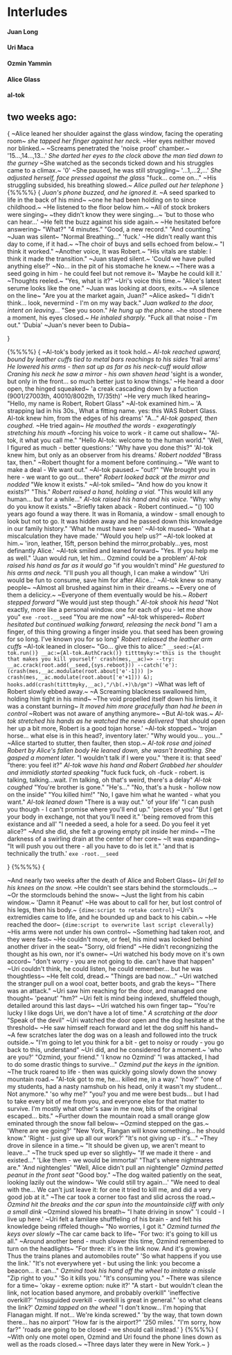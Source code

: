 # Interludes

#### Juan Long

#### Uri Maca

#### Ozmin Yammin

#### Alice Glass

#### al-tok

## two weeks ago:

{
~Alice leaned her shoulder against the glass window, facing the operating room~
*she tapped her finger against her neck.*
~Her eyes neither moved nor blinked.~
~Screams penetrated the 'noise proof' chamber.~
'15...,14...,13...'
*She darted her eyes to the clock above the man tied down to the gurney* 
~She watched as the seconds ticked down and his struggles came to a climax.~
'0'
~She paused, he was still struggling~
'...1,...2,...'
*She adjusted herself, face pressed against the glass*
"fuck... come on..."
~His struggling subsided, his breathing slowed.~
*Alice pulled out her telephone*
}
{%%%%}
{
*Juan's phone buzzed, and he ignored it.*
~A seed sparked to life in the back of his mind~
~one he had been holding on to since childhood.~
~He listened to the floor below him.~ 
~All of stock brokers were singing~
~they didn't know they were singing...~
'but to those who can hear...'
~He felt the buzz against his side again.~
~He hesitated before answering~
"What?"
"4 minutes."
"Good, a new record."
"And counting."
~Juan was silent~
"Normal Breathing..."
'fuck.'
~He didn't really want this day to come, if it had.~
~The choir of buys and sells echoed from below.~
"I think it worked."
~Another voice, It was Robert.~
"His vitals are stable: I think it made the transition."
~Juan stayed silent.~
'Could we have pulled anything else?'
~No... in the pit of his stomache he knew.~
~There was a seed going in him - he could feel but not remove it~
'Maybe he could kill it.'
~Thoughts reeled.~
"Yes, what is it?"
~Uri's voice this time.~
"Alice's latest serume looks like the one."
~Juan was looking at doors, exits.~
~A silence on the line~
"Are you at the market again, Juan?"
~Alice asked~
"I didn't think... look, nevermind - I'm on my way back."
*Juan walked to the door, intent on leaving...*
"See you soon."
*He hung up the phone.*
~he stood there a moment, his eyes closed.~
*He inhaled sharply.*
"Fuck all that noise - I'm out."
'Dubia'
~Juan's never been to Dubia~

}
 
{%%%%}
{
~Al-tok's body jerked as it took hold.~
*Al-tok reached upward, bound by leather cuffs tied to metal bars reachings to his sides*
'frail arms'
*He lowered his arms - then sat up as far as his neck-cuff would allow*
*Craning his neck he saw a mirror - his own shaven head*
'sight is a wonder, but only in the front... so much better just to know things.'
~He heard a door open, the hinged squeaked~
'a creak cascading down by a fuction (9001/27003th, 40010/8002th, 17/35th)'
~He very much liked hearing~
"Hello, my name is Robert, Robert Glass"
~Al-tok examined him.~
'A strapping lad in his 30s., What a fitting name. 
yes: this WAS Robert Glass.
Al-tok knew him, from the edges of his dreams'
"A..."
*Al-tok gasped, then coughed.*
~He tried again~
*He mouthed the words - exageratingly stretching his mouth*
~forcing his voice to work - it came out shallow~
"Al-tok, it what you call me."
"Hello Al-tok: welcome to the human world."
'Well, I figured as much - better questions:'
"Why have you done this?"
'Al-tok knew him, but only as an observer from his dreams.'
*Robert nodded*
"Brass tax, then."
~Robert thought for a moment before continuing.~
"We want to make a deal - We want out."
~Al-tok paused.~
"out?"
"We brought you in here - we want to go out... there"
*Robert looked back at the mirror and nodded*
"We know it exists."
~Al-tok smiled~
"And how do you know it exists?"
"This."
*Robert raised a hand, holding a vial.*
"This would kill any human... 
but for a while..."
*Al-tok raised his hand and his voice.*
"Why: why do you know it exists."
~Briefly taken aback - Robert continued.~
"() 100 years ago found a way there. 
It was in Romania, a window - small enough to look but not to go.
It was hidden away and he passed down this knowledge in our family history."
'What he must have seen'
~Al-tok mused~
'What a miscalculation they have made.'
"Would you help us?"
~Al-tok looked at him.~
'iron, leather, 15ft, person behind the mirror,probably...yes, most definantly Alice.'
~Al-tok smiled and leaned forward~
"Yes. If you help me as well."
'Juan would run, let him... Ozmind could be a problem'
*Al-tok raised his hand as far as it would go*
"if you wouldn't mind"
*He guestured to his arms and neck.*
"I'll push you all though, I can make a window"
'Uri would be fun to consume, save him for after Alice...'
~Al-tok knew so many people~
~Almost all brushed against him in their dreams.~
~Every one of them a delicicy.~ 
~Everyone of them eventually would be his.~
*Robert stepped forward*
"We would just step though."
*Al-tok shook his head*
"Not exactly, more like a personal window. 
one for each of you - let me show you"
`exe -root.__seed`
"You are me now"
~Al-tok whispered~
*Robert hesitated but continued walking forward, releasing the neck bond*
"I am a finger, of this thing growing a finger inside you. 
that seed has been growing for so long.
I've known you for so long"
*Robert released the leather arm cuffs*
~Al-tok leaned in closer~
"Go... give this to alice:"
`
__seed:={Al-tok.run()}
__ac:={Al-tok.AuthCrack()}
titttmyky:='this is the thought that makes you kill yourself'
crash(mes,__ac)=>
    --try:
        __ac.crack(root.add(__seed,{sys.reboot}))
    --catch('e'):
        (crash(mes,__ac.modulate(root.about['e'-1])) |> 
        crash(mes,__ac.modulate(root.about['e'+1])) &);
hooks.add(crash(titttmyky,__ac),"/\b(.+)\b/gm")
`
~What was left of Robert slowly ebbed away.~
~A Screaming blackness swallowed him, holding him tight in his mind~
~The void propelled itself down his limbs, it was a constant burning~
*It moved him more gracefully than had he been in control*
~Robert was not aware of anything anymore~
~But Al-tok was.~
*Al-tok stretched his hands as he watched the news delivered*
'that should open her up a bit more, Robert is a good tojan horse.'
~Al-tok stopped.~
'trojan horse... what else is in this head?, inventory later.'
"Why would you... you..."
~Alice started to stutter, then faulter, then stop.~
*Al-tok rose and joined Robert by Alice's fallen body*
*He leaned down, she wasn't breathing.*
*She gasped a moment later.*
"I wouldn't talk if I were you."
'there it is: that seed'
"there: you feel it?"
*Al-tok wave his hand and Robert Grabbed her shoulder and immidiatly started speaking*
"fuck fuck fuck, oh -fuck - robert. 
is talking, talking...wait. 
I'm talking, oh that's weird, there's a delay"
*Al-tok coughed*
"You're brother is gone."
"He's..."
"No, that's a husk - hollow now on the inside"
"You killed him!"
"No, I gave him what he wanted - what you want."
*Al-tok leaned down*
"There is a way out."
'of your life'
"I can push you though - I can't promise where you'll end up."
'pieces of you'
"But I get your body in exchange, not that you'll need it."
'being removed from this existance and all'
"I needed a seed, a hole for a seed.
Do you feel it yet alice?"
~And she did, she felt a growing empty pit inside her mind~
~The darkness of a swirling drain at the center of her core~
~It was expanding~
"It will push you out there - all you have to do is let it."
'and that is technically the truth.'
`exe -root.__seed `

}
{%%%%}
{

~And nearly two weeks after the death of Alice and Robert Glass~
*Uri fell to his knees on the snow.*
~He couldn't see stars behind the stormclouds...~
~Or the stormclouds behind the snow~ 
~Just the light from his cabin window.~
'Damn it Peanut'
~He was about to call for her, but lost control of his legs, then his body.~
`{dime:script to retake control}`
~Uri's extremidies came to life, and he bounded up and back to his cabin.~
~He reached the door~
`{dime:script to overwrite last script cleverally}`
~His arms were not under his own control~
~Something had taken root, and they were fast~
~He couldn't move, or feel, his mind was locked behind another driver in the seat~
"Sorry, old friend"
~He didn't recongnizing the thought as his own, nor it's owner~
~Uri watched his body move on it's own accord~
"don't worry - you are not going to die. can't have that happen"
~Uri couldn't think, he could listen, he could remember... but he was thoughtless~
~He felt cold, dread.~
"Things are bad now..."
~Uri watched the stranger pull on a wool coat, better boots, and grab the keys~
"There was an attack."
~Uri saw him reaching for the door, and managed one thought~
'peanut'
"hm?"
~Uri felt is mind being indexed, shuffeled though, detailed around this last days~
~Uri watched his own finger tap~
"You're lucky I like dogs Uri, we don't have a lot of time."
*A scratching at the door*
"Speak of the devil"
~Uri watched the door open and the dog hesitate at the threshold~
~He saw himself reach forward and let the dog sniff his hand~
~A few scratches later the dog was on a leash and followed into the truck outside.~
"I'm going to let you think for a bit - get to noisy or roudy - you go back to this, understand"
~Uri did, and he considered for a moment.~
'who are you?'
"Ozmind, your friend."
'I know no Ozmind'
"I was attacked, I had to do some drastic things to survive..."
*Ozmind put the keys in the ignition.*
~The truck roared to life - then was quickly going slowly down the snowy mountain road.~
"Al-tok got to me, he... killed me, in a way."
'how?'
"one of my students, had a nasty namshub on his head, only it wasn't my student...
Not anymore."
'so why me?'
"you? you and me were best buds...
but I had to take every bit of me from you, and everyone else for that matter to survive.
I'm mostly what other's saw in me now, bits of the original escaped... bits."
~Further down the mountain road a small orange glow eminated through the snow fall below~
~Ozmind stepped on the gas.~
'Where are we going?'
"New York, Flangan will know something... he should know."
'Right - just give up all our work?'
"It's not giving up - it's..."
~They drove in silence in a time.~
"It should be given up, we aren't meant to leave..."
~The truck sped up ever so slightly~
"If we made it there - and existed..."
'Like them - we would be immortal'
"That's where nightmares are."
'And nightengles'
"Well, Alice didn't pull an nightengle"
*Ozmind petted peanut in the front seat*
"Good boy."
~The dog waited patiently on the seat, looking lazily out the window~
'We could still try again...'
"We need to deal with the...
We can't just leave it: for one it tried to kill me, and did a very good job at it."
~The car took a corner too fast and slid across the road.~
*Ozmind hit the breaks and the car spun into the mountainside cliff with only a small dink*
~Ozmind slowed his breath~
"I hate driving in snow"
'I could - I live up here.'
~Uri felt a familare shufffeling of his brain - and felt his knowledge being riffeled though~
"No worries, I got it."
*Ozmind turned the keys over slowly*
~The car came back to life~
"For two: it's going to kill us all."
~Around another bend - much slower this time, Ozmind remembered to turn on the headlights~
"For three: it's in the link now. 
And it's growing.
Thus the trains planes and automobiles route"
'So what happens if you use the link.'
"It's not everywhere yet - but using the link: you become a beacon...
it can..."
*Ozmind took his hand off the wheel to imitate a missle*
"Zip right to you."
'So it kills you.'
"It's consuming you."
~There was silence for a time~
'okay - exreme option: nuke it?'
"A start - but wouldn't clean the link, not location based anymore, and probably overkill"
'ineffective overkill?'
"missguided overkill - overkill is great in general."
'so what cleans the link?'
*Ozmind tapped on the wheel*
"I don't know... I'm hoping that Flanagan might.
If not...
We're kinda screwed."
'by the way, that town down there...
has no airport'
"How far is the airport?"
'250 miles.'
"I'm sorry, how far?"
'roads are going to be closed - we should call instead.'
}
{%%%%}
{
~With only one motel open, Ozmind and Uri found the phone lines down as well as the roads closed.~
~Three days later they were in New York.~
}
